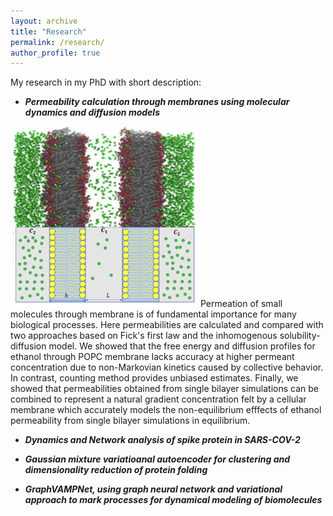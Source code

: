 ```yaml
---
layout: archive
title: "Research"
permalink: /research/
author_profile: true
---
```


My research in my PhD with short description:

- ***Permeability calculation through membranes using molecular dynamics and diffusion models***

<img style='align: right;' width='300' src='../images/proj1.png'/> Permeation of small molecules through membrane is of fundamental importance for many biological processes. Here permeabilities are calculated and compared with two approaches based on Fick's first law and the inhomogenous solubility-diffusion model. We showed that the free energy and diffusion profiles for ethanol through POPC membrane lacks accuracy at higher permeant concentration due to non-Markovian kinetics caused by collective behavior. In contrast, counting method provides unbiased estimates. Finally, we showed that permeabilities obtained from single bilayer simulations can be combined to represent a natural gradient concentration felt by a cellular membrane which accurately models the non-equilibrium efffects of ethanol permeability from single bilayer simulations in equilibrium. 



- ***Dynamics and Network analysis of spike protein in SARS-COV-2***



- ***Gaussian mixture variatioanal autoencoder for clustering and dimensionality reduction of protein folding***


- ***GraphVAMPNet, using graph neural network and variational approach to mark processes for dynamical modeling of biomolecules***

